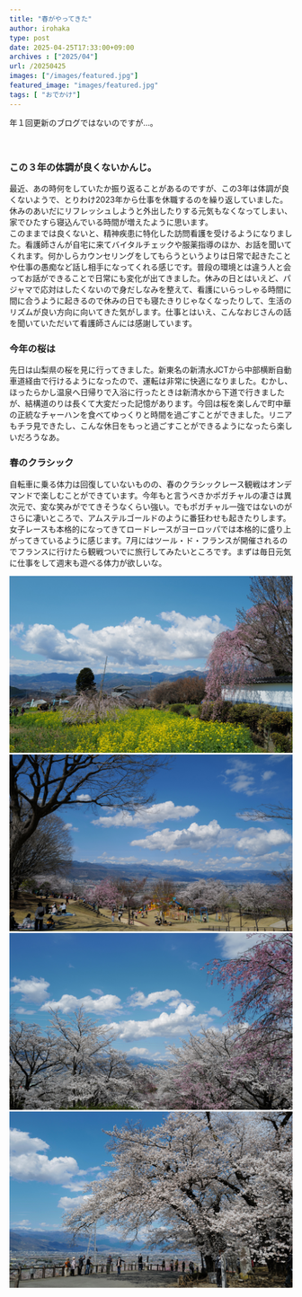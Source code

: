 ```yaml
---
title: "春がやってきた"
author: irohaka
type: post
date: 2025-04-25T17:33:00+09:00
archives : ["2025/04"]
url: /20250425
images: ["/images/featured.jpg"]
featured_image: "images/featured.jpg"
tags: [ "おでかけ"]
---
```


年１回更新のブログではないのですが…。
<!--more-->
　  

### この３年の体調が良くないかんじ。
最近、あの時何をしていたか振り返ることがあるのですが、この3年は体調が良くないようで、とりわけ2023年から仕事を休職するのを繰り返していました。休みのあいだにリフレッシュしようと外出したりする元気もなくなってしまい、家でひたすら寝込んでいる時間が増えたように思います。
　  
このままでは良くないと、精神疾患に特化した訪問看護を受けるようになりました。看護師さんが自宅に来てバイタルチェックや服薬指導のほか、お話を聞いてくれます。何かしらカウンセリングをしてもらうというよりは日常で起きたことや仕事の愚痴など話し相手になってくれる感じです。普段の環境とは違う人と会ってお話ができることで日常にも変化が出てきました。休みの日とはいえど、パジャマで応対はしたくないので身だしなみを整えて、看護にいらっしゃる時間に間に合うように起きるので休みの日でも寝たきりじゃなくなったりして、生活のリズムが良い方向に向いてきた気がします。仕事とはいえ、こんなおじさんの話を聞いていただいて看護師さんには感謝しています。

### 今年の桜は
先日は山梨県の桜を見に行ってきました。新東名の新清水JCTから中部横断自動車道経由で行けるようになったので、運転は非常に快適になりました。むかし、ほったらかし温泉へ日帰りで入浴に行ったときは新清水から下道で行きましたが、結構道のりは長くて大変だった記憶があります。今回は桜を楽しんで町中華の正統なチャーハンを食べてゆっくりと時間を過ごすことができました。リニアもチラ見できたし、こんな休日をもっと過ごすことができるようになったら楽しいだろうなあ。

### 春のクラシック　  
自転車に乗る体力は回復していないものの、春のクラシックレース観戦はオンデマンドで楽しむことができています。今年もと言うべきかポガチャルの凄さは異次元で、変な笑みがでてきそうなくらい強い。でもポガチャル一強ではないのがさらに凄いところで、アムステルゴールドのように番狂わせも起きたりします。女子レースも本格的になってきてロードレースがヨーロッパでは本格的に盛り上がってきているように感じます。7月にはツール・ド・フランスが開催されるのでフランスに行けたら観戦ついでに旅行してみたいところです。まずは毎日元気に仕事をして週末も遊べる体力が欲しいな。

![甲州市の慈雲寺](images/20250425-01.jpg)  
![笛吹市八代ふるさと公園](images/20250425-02.jpg)  
![こんな公園があるのは羨ましい。](images/20250425-03.jpg)  
![見事な桜でした。](images/20250425-04.jpg)  
